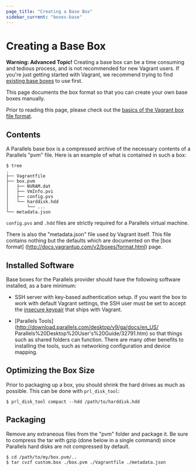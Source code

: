 ```yaml
---
page_title: "Creating a Base Box"
sidebar_current: "boxes-base"
---
```


# Creating a Base Box

<div class="alert alert-warn">
	<p>
		<strong>Warning: Advanced Topic!</strong> Creating a base box can be a
		time consuming and tedious process, and is not recommended for new
		Vagrant users. If you're just getting started with Vagrant, we
		recommend trying to find <a href="https://atlas.hashicorp.com/parallels">
		existing base boxes</a> to use first.
	</p>
</div>

This page documents the box format so that you can create your own base boxes
manually.

Prior to reading this page, please check out the [basics of the Vagrant
box file format](http://docs.vagrantup.com/v2/boxes/format.html).

## Contents
A Parallels base box is a compressed archive of the necessary contents of
a Parallels "pvm" file. Here is an example of what is contained in such a box:

```
$ tree
.
├── Vagrantfile
├── box.pvm
│   ├── NVRAM.dat
│   ├── VmInfo.pvi
│   ├── config.pvs
│   └── harddisk.hdd
│       └── ...
└── metadata.json
```

`config.pvs` and `.hdd` files are strictly required for a Parallels virtual
machine.

There is also the "metadata.json" file used by Vagrant itself. This file
contains nothing but the defaults which are documented on the [box format]
(http://docs.vagrantup.com/v2/boxes/format.html) page.

## Installed Software

Base boxes for the Parallels provider should have the following software
installed, as a bare minimum:

- SSH server with key-based authentication setup. If you want the box to work
with default Vagrant settings, the SSH user must be set to accept the [insecure
keypair](https://github.com/mitchellh/vagrant/blob/master/keys/vagrant.pub)
that ships with Vagrant.

- [Parallels Tools](http://download.parallels.com/desktop/v9/ga/docs/en_US/
Parallels%20Desktop%20User's%20Guide/32791.htm) so that things such as shared
folders can function. There are many other benefits to installing the tools,
such as networking configuration and device mapping.

## Optimizing the Box Size

Prior to packaging up a box, you should shrink the hard drives as much as
possible. This can be done with `prl_disk_tool`:

```
$ prl_disk_tool compact --hdd /path/to/harddisk.hdd
```

## Packaging

Remove any extraneous files from the "pvm" folder and package it. Be sure to
compress the tar with gzip (done below in a single command) since Parallels
hard disks are not compressed by default.

```
$ cd /path/to/my/box.pvm/..
$ tar cvzf custom.box ./box.pvm ./Vagrantfile ./metadata.json
```
